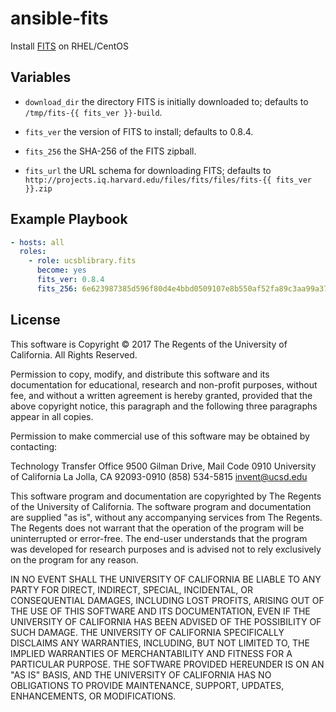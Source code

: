 ansible-fits
============

Install [FITS](https://projects.iq.harvard.edu/fits) on RHEL/CentOS

Variables
---------

- `download_dir` the directory FITS is initially downloaded to;
  defaults to `/tmp/fits-{{ fits_ver }}-build`.

- `fits_ver` the version of FITS to install; defaults to 0.8.4.

- `fits_256` the SHA-256 of the FITS zipball.

- `fits_url` the URL schema for downloading FITS; defaults to `http://projects.iq.harvard.edu/files/fits/files/fits-{{ fits_ver }}.zip`

Example Playbook
----------------

```yaml
- hosts: all
  roles:
    - role: ucsblibrary.fits
      become: yes
      fits_ver: 0.8.4
      fits_256: 6e623987385d596f80d4e4bbd0509107e8b550af52fa89c3aa99a37d14c4bf84
```

License
-------

This software is Copyright © 2017 The Regents of the University of
California. All Rights Reserved.

Permission to copy, modify, and distribute this software and its
documentation for educational, research and non-profit purposes,
without fee, and without a written agreement is hereby granted,
provided that the above copyright notice, this paragraph and the
following three paragraphs appear in all copies.

Permission to make commercial use of this software may be obtained by
contacting:

Technology Transfer Office
9500 Gilman Drive, Mail Code 0910
University of California
La Jolla, CA 92093-0910
(858) 534-5815
invent@ucsd.edu

This software program and documentation are copyrighted by The Regents
of the University of California. The software program and
documentation are supplied "as is", without any accompanying services
from The Regents. The Regents does not warrant that the operation of
the program will be uninterrupted or error-free. The end-user
understands that the program was developed for research purposes and
is advised not to rely exclusively on the program for any reason.

IN NO EVENT SHALL THE UNIVERSITY OF CALIFORNIA BE LIABLE TO ANY PARTY
FOR DIRECT, INDIRECT, SPECIAL, INCIDENTAL, OR CONSEQUENTIAL DAMAGES,
INCLUDING LOST PROFITS, ARISING OUT OF THE USE OF THIS SOFTWARE AND
ITS DOCUMENTATION, EVEN IF THE UNIVERSITY OF CALIFORNIA HAS BEEN
ADVISED OF THE POSSIBILITY OF SUCH DAMAGE. THE UNIVERSITY OF
CALIFORNIA SPECIFICALLY DISCLAIMS ANY WARRANTIES, INCLUDING, BUT NOT
LIMITED TO, THE IMPLIED WARRANTIES OF MERCHANTABILITY AND FITNESS FOR
A PARTICULAR PURPOSE.  THE SOFTWARE PROVIDED HEREUNDER IS ON AN "AS
IS" BASIS, AND THE UNIVERSITY OF CALIFORNIA HAS NO OBLIGATIONS TO
PROVIDE MAINTENANCE, SUPPORT, UPDATES, ENHANCEMENTS, OR MODIFICATIONS.
